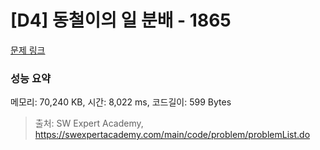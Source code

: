 # [D4] 동철이의 일 분배 - 1865 

[문제 링크](https://swexpertacademy.com/main/code/problem/problemDetail.do?contestProbId=AV5LuHfqDz8DFAXc) 

### 성능 요약

메모리: 70,240 KB, 시간: 8,022 ms, 코드길이: 599 Bytes



> 출처: SW Expert Academy, https://swexpertacademy.com/main/code/problem/problemList.do